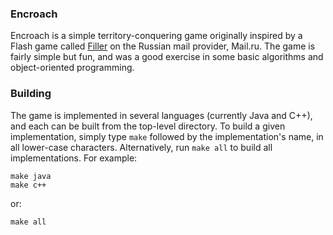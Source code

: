 ### Encroach

Encroach is a simple territory-conquering game originally inspired by a Flash game called [Filler][filler] on the Russian mail provider, Mail.ru. The game is fairly simple but fun, and was a good exercise in some basic algorithms and object-oriented programming.

### Building

The game is implemented in several languages (currently Java and C++), and each can be built from the top-level directory. To build a given implementation, simply type `make` followed by the implementation's name, in all lower-case characters. Alternatively, run `make all` to build all implementations. For example:

    make java
    make c++
    
or:

    make all

[filler]: http://games.mail.ru/pc/games/filler/
